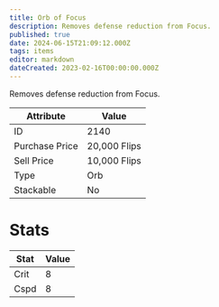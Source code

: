 ```yaml
---
title: Orb of Focus
description: Removes defense reduction from Focus.
published: true
date: 2024-06-15T21:09:12.000Z
tags: items
editor: markdown
dateCreated: 2023-02-16T00:00:00.000Z
---
```


Removes defense reduction from Focus.

|Attribute|Value|
|-|-|
|ID|2140|
|Purchase Price|20,000 Flips|
|Sell Price|10,000 Flips|
|Type|Orb|
|Stackable|No|

# Stats
|Stat|Value|
|-|-|
|Crit|8|
|Cspd|8|
